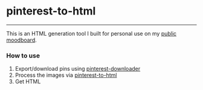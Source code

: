 # pinterest-to-html
---
This is an HTML generation tool I built for personal use on my [public moodboard](https://ellen.li/mood).

### How to use
1. Export/download pins using [pinterest-downloader](https://github.com/limkokhole/pinterest-downloader)
2. Process the images via [pinterest-to-html](https://ellenli.github.io/pinterest-to-html/)
3. Get HTML

